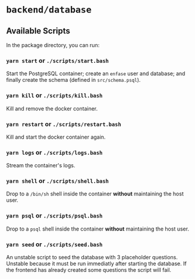 # `backend/database`

## Available Scripts

In the package directory, you can run:

### `yarn start` or `./scripts/start.bash`

Start the PostgreSQL container; create an `enfase` user and database; and finally create the schema (defined in `src/schema.psql`).

### `yarn kill` or `./scripts/kill.bash`

Kill and remove the docker container.

### `yarn restart` or `./scripts/restart.bash`

Kill and start the docker container again.

### `yarn logs` or `./scripts/logs.bash`

Stream the container's logs.

### `yarn shell` or `./scripts/shell.bash`

Drop to a `/bin/sh` shell inside the container **without** maintaining the host user.

### `yarn psql` or `./scripts/psql.bash`

Drop to a `psql` shell inside the container **without** maintaining the host user.

### `yarn seed` or `./scripts/seed.bash`

An unstable script to seed the database with 3 placeholder questions. Unstable because it must be run immediatly after starting the database. If the frontend has already created some questions the script will fail.
